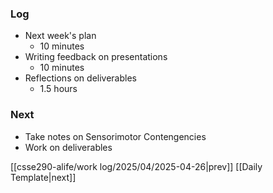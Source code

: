 ### Log
- Next week's plan
	- 10 minutes
- Writing feedback on presentations
	- 10 minutes
- Reflections on deliverables
	- 1.5 hours
### Next
- Take notes on Sensorimotor Contengencies
- Work on deliverables

[[csse290-alife/work log/2025/04/2025-04-26|prev]] [[Daily Template|next]]